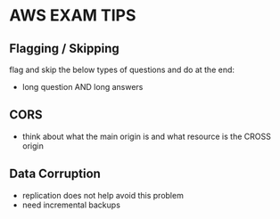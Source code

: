 # AWS EXAM TIPS

## Flagging / Skipping

flag and skip the below types of questions and do at the end:

- long question AND long answers

## CORS

- think about what the main origin is and what resource is the CROSS origin

## Data Corruption

- replication does not help avoid this problem
- need incremental backups
